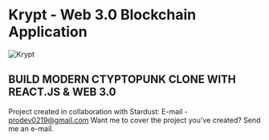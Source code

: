 # Krypt - Web 3.0 Blockchain Application

![Krypt]('./src/assets/landing.png')

## BUILD MODERN CTYPTOPUNK CLONE WITH REACT.JS & WEB 3.0

Project created in collaboration with Stardust:
E-mail - prodev0219@gmail.com
Want me to cover the project you've created? Send me an e-mail.
